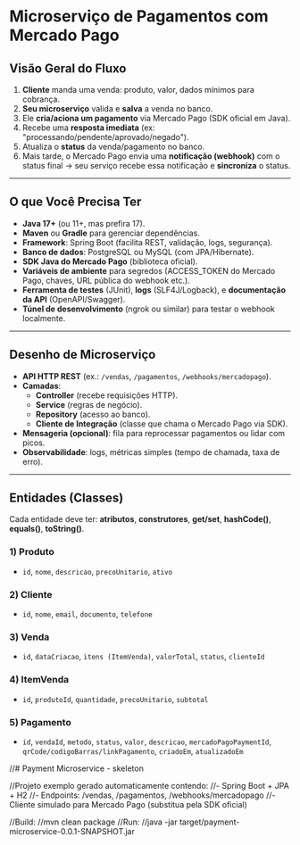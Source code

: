 # Microserviço de Pagamentos com Mercado Pago

## Visão Geral do Fluxo

1.  **Cliente** manda uma venda: produto, valor, dados mínimos para
    cobrança.
2.  **Seu microserviço** valida e **salva** a venda no banco.
3.  Ele **cria/aciona um pagamento** via Mercado Pago (SDK oficial em
    Java).
4.  Recebe uma **resposta imediata** (ex:
    "processando/pendente/aprovado/negado").
5.  Atualiza o **status** da venda/pagamento no banco.
6.  Mais tarde, o Mercado Pago envia uma **notificação (webhook)** com o
    status final → seu serviço recebe essa notificação e **sincroniza**
    o status.

------------------------------------------------------------------------

## O que Você Precisa Ter

-   **Java 17+** (ou 11+, mas prefira 17).
-   **Maven** ou **Gradle** para gerenciar dependências.
-   **Framework**: Spring Boot (facilita REST, validação, logs,
    segurança).
-   **Banco de dados**: PostgreSQL ou MySQL (com JPA/Hibernate).
-   **SDK Java do Mercado Pago** (biblioteca oficial).
-   **Variáveis de ambiente** para segredos (ACCESS_TOKEN do Mercado
    Pago, chaves, URL pública do webhook etc.).
-   **Ferramenta de testes** (JUnit), **logs** (SLF4J/Logback), e
    **documentação da API** (OpenAPI/Swagger).
-   **Túnel de desenvolvimento** (ngrok ou similar) para testar o
    webhook localmente.

------------------------------------------------------------------------

## Desenho de Microserviço

-   **API HTTP REST** (ex.: `/vendas`, `/pagamentos`,
    `/webhooks/mercadopago`).
-   **Camadas**:
    -   **Controller** (recebe requisições HTTP).
    -   **Service** (regras de negócio).
    -   **Repository** (acesso ao banco).
    -   **Cliente de Integração** (classe que chama o Mercado Pago via
        SDK).
-   **Mensageria (opcional)**: fila para reprocessar pagamentos ou lidar
    com picos.
-   **Observabilidade**: logs, métricas simples (tempo de chamada, taxa
    de erro).

------------------------------------------------------------------------

## Entidades (Classes)

Cada entidade deve ter: **atributos**, **construtores**, **get/set**,
**hashCode()**, **equals()**, **toString()**.

### 1) Produto

-   `id`, `nome`, `descricao`, `precoUnitario`, `ativo`

### 2) Cliente

-   `id`, `nome`, `email`, `documento`, `telefone`

### 3) Venda

-   `id`, `dataCriacao`, `itens (ItemVenda)`, `valorTotal`, `status`,
    `clienteId`

### 4) ItemVenda

-   `id`, `produtoId`, `quantidade`, `precoUnitario`, `subtotal`

### 5) Pagamento

-   `id`, `vendaId`, `metodo`, `status`, `valor`, `descricao`,
    `mercadoPagoPaymentId`, `qrCode/codigoBarras/linkPagamento`,
    `criadoEm`, `atualizadoEm`















































































//# Payment Microservice - skeleton

//Projeto exemplo gerado automaticamente contendo:
//- Spring Boot + JPA + H2
//- Endpoints: /vendas, /pagamentos, /webhooks/mercadopago
//- Cliente simulado para Mercado Pago (substitua pela SDK oficial)

//Build:
//mvn clean package
//Run:
//java -jar target/payment-microservice-0.0.1-SNAPSHOT.jar
